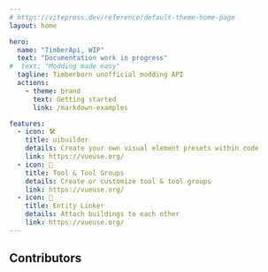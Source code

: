 ```yaml
---
# https://vitepress.dev/reference/default-theme-home-page
layout: home

hero:
  name: "TimberApi, WIP"
  text: "Documentation work in progress"
#  text: "Modding made easy"
  tagline: Timberborn unofficial modding API
  actions:
    - theme: brand
      text: Getting started
      link: /markdown-examples

features:
  - icon: 🛠️
    title: uibuilder
    details: Create your own visual element presets within code
    link: https://vueuse.org/
  - icon: 🔨️
    title: Tool & Tool Groups
    details: Create or customize tool & tool groups
    link: https://vueuse.org/
  - icon: 🔗️
    title: Entity Linker
    details: Attach buildings to each other
    link: https://vueuse.org/
---
```


<script setup>
import { VPTeamMembers } from 'vitepress/theme';

const members = [
  {
    avatar: 'https://github.com/KYPremco.png',
    name: 'TheBloodEyes',
    title: 'Creator',
    links: [
      { icon: 'github', link: 'https://github.com/KYPremco' },
    ]
  },
]
</script>

## Contributors

<VPTeamMembers size="small" :members="members" />
